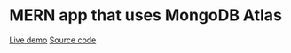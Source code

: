 # MERN app that uses MongoDB Atlas

[Live demo](https://mern-create-react-app.rolandjlevy.repl.co/)
[Source code](https://replit.com/@RolandJLevy/mern-create-react-app)
[]()